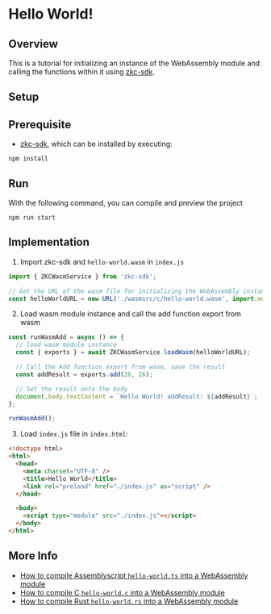 # Hello World!

## Overview

This is a tutorial for initializing an instance of the WebAssembly module and calling the functions within it using [zkc-sdk][1].

## Setup

## Prerequisite

- [zkc-sdk][1], which can be installed by executing:

```shell
npm install
```

## Run

With the following command, you can compile and preview the project

```shell
npm run start
```

## Implementation

1.  Import zkc-sdk and `hello-world.wasm` in `index.js`

```javascript
import { ZKCWasmService } from 'zkc-sdk';

// Get the URL of the wasm file for initializing the WebAssembly instance.
const helloWorldURL = new URL('./wasmsrc/c/hello-world.wasm', import.meta.url);
```

2.  Load wasm module instance and call the add function export from wasm

```javascript
const runWasmAdd = async () => {
  // load wasm module instance
  const { exports } = await ZKCWasmService.loadWasm(helloWorldURL);

  // Call the Add function export from wasm, save the result
  const addResult = exports.add(26, 26);

  // Set the result onto the body
  document.body.textContent = `Hello World! addResult: ${addResult}`;
};

runWasmAdd();
```

3.  Load `index.js` file in `index.html`:

```html
<!doctype html>
<html>
  <head>
    <meta charset="UTF-8" />
    <title>Hello World</title>
    <link rel="preload" href="./index.js" as="script" />
  </head>

  <body>
    <script type="module" src="./index.js"></script>
  </body>
</html>
```

## More Info

- [How to compile Assemblyscript `hello-world.ts` into a WebAssembly module][3]
- [How to compile C `hello-world.c` into a WebAssembly module][4]
- [How to compile Rust `hello-world.rs` into a WebAssembly module][5]

[1]: https://github.com/zkcrossteam/zkc-sdk
[2]: https://parceljs.org/
[3]: ./wasmsrc/assemblyscript/README.md
[4]: ./wasmsrc/c/README.md
[5]: ./wasmsrc/rust/README.md
